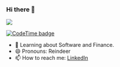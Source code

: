 ### Hi there 👋

<!--
**YHTerrance/YHTerrance** is a ✨ _special_ ✨ repository because its `README.md` (this file) appears on your GitHub profile.

Here are some ideas to get you started:

- 🔭 I’m currently working on ...
- 🌱 I’m currently learning ...
- 👯 I’m looking to collaborate on ...
- 🤔 I’m looking for help with ...
- 💬 Ask me about ...
- 📫 How to reach me: ...
- 😄 Pronouns: ...
- ⚡ Fun fact: ...

-->


![](https://komarev.com/ghpvc/?username=YHTerrance&color=green)

[![CodeTime badge](https://img.shields.io/endpoint?style=social&url=https%3A%2F%2Fapi.codetime.dev%2Fshield%3Fid%3D18964%26project%3D%26in%3D0)](https://codetime.dev)

- 🌱 Learning about Software and Finance.
- 😄 Pronouns: Reindeer
- 📫 How to reach me: [LinkedIn](https://www.linkedin.com/in/terrance-yu-hao/)
